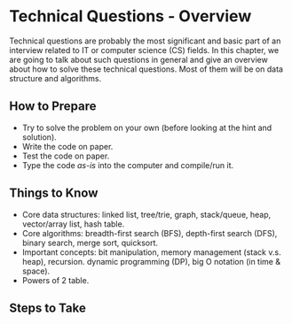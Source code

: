 # Technical Questions - Overview

Technical questions are probably the most significant and basic part of an interview related to IT or computer science (CS) 
fields. In this chapter, we are going to talk about such questions in general and give an overview about how to solve these 
technical questions. Most of them will be on data structure and algorithms.

## How to Prepare

- Try to solve the problem on your own (before looking at the hint and solution).
- Write the code on paper.
- Test the code on paper.
- Type the code _as-is_ into the computer and compile/run it.

## Things to Know

- Core data structures: linked list, tree/trie, graph, stack/queue, heap, vector/array list, hash table.
- Core algorithms: breadth-first search (BFS), depth-first search (DFS), binary search, merge sort, quicksort.
- Important concepts: bit manipulation, memory management (stack v.s. heap), recursion. dynamic programming (DP), big O 
notation (in time & space).
- Powers of 2 table.

## Steps to Take
